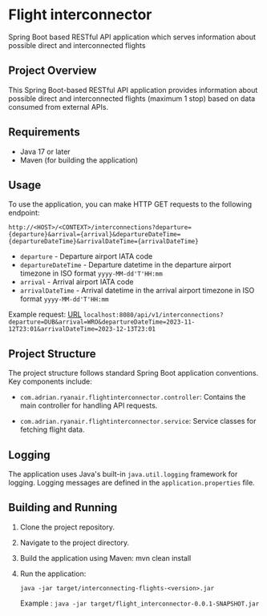 # Flight interconnector
Spring Boot based RESTful API application which serves information about possible direct and interconnected flights
## Project Overview

This Spring Boot-based RESTful API application provides information about possible direct and interconnected flights (maximum 1 stop) based on data consumed from external APIs.

## Requirements

- Java 17 or later
- Maven (for building the application)

## Usage

To use the application, you can make HTTP GET requests to the following endpoint:

    http://<HOST>/<CONTEXT>/interconnections?departure={departure}&arrival={arrival}&departureDateTime={departureDateTime}&arrivalDateTime={arrivalDateTime}

- `departure` - Departure airport IATA code
- `departureDateTime` - Departure datetime in the departure airport timezone in ISO format `yyyy-MM-dd'T'HH:mm`
- `arrival` - Arrival airport IATA code
- `arrivalDateTime` - Arrival datetime in the arrival airport timezone in ISO format `yyyy-MM-dd'T'HH:mm`

Example request:
[URL](http://localhost:8080/api/v1/interconnections?departure=DUB&arrival=WRO&departureDateTime=2023-11-12T23:01&arrivalDateTime=2023-12-13T23:01)
`localhost:8080/api/v1/interconnections?departure=DUB&arrival=WRO&departureDateTime=2023-11-12T23:01&arrivalDateTime=2023-12-13T23:01`

## Project Structure

The project structure follows standard Spring Boot application conventions. Key components include:

- `com.adrian.ryanair.flightinterconnector.controller`: Contains the main controller for handling API requests.

- `com.adrian.ryanair.flightinterconnector.service`: Service classes for fetching flight data.


## Logging

The application uses Java's built-in `java.util.logging` framework for logging. Logging messages are defined in the `application.properties` file.



## Building and Running

1. Clone the project repository.
2. Navigate to the project directory.
3. Build the application using Maven:
   mvn clean install

4. Run the application:

   `java -jar target/interconnecting-flights-<version>.jar`

   Example :  `java -jar target/flight_interconnector-0.0.1-SNAPSHOT.jar`
